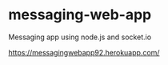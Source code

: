 # messaging-web-app

Messaging app using node.js and socket.io

https://messagingwebapp92.herokuapp.com/

